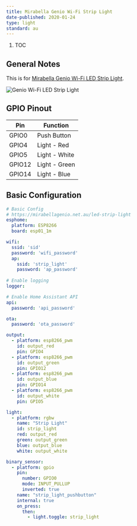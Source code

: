 ```yaml
---
title: Mirabella Genio Wi-Fi Strip Light 
date-published: 2020-01-24
type: light
standard: au
---
```


1. TOC

## General Notes

This is for [Mirabella Genio Wi-Fi LED Strip Light](https://mirabellagenio.net.au/led-strip-light).

![Genio Wi-Fi LED Strip Light](/Mirabella-Genio-WiFi-LED-Strip-Light.jpg "Genio Wi-Fi LED Strip Light")

## GPIO Pinout

| Pin     | Function                           |
|---------|------------------------------------|
| GPIO0   | Push Button                        |
| GPIO4   | Light - Red                        |
| GPIO5   | Light - White                      |
| GPIO12  | Light - Green                      |
| GPIO14  | Light - Blue                       |

## Basic Configuration

```yaml
# Basic Config
# https://mirabellagenio.net.au/led-strip-light
esphome:
  platform: ESP8266
  board: esp01_1m

wifi:
  ssid: 'sid'
  password: 'wifi_password'
  ap:
    ssid: 'strip_light'
    password: 'ap_password'
  
# Enable logging
logger:

# Enable Home Assistant API
api:
  password: 'api_password'

ota:
  password: 'ota_password'

output:
  - platform: esp8266_pwm
    id: output_red
    pin: GPIO4
  - platform: esp8266_pwm
    id: output_green
    pin: GPIO12
  - platform: esp8266_pwm
    id: output_blue
    pin: GPIO14
  - platform: esp8266_pwm
    id: output_white
    pin: GPIO5

light:
  - platform: rgbw
    name: "Strip Light"
    id: strip_light
    red: output_red
    green: output_green
    blue: output_blue
    white: output_white

binary_sensor:
  - platform: gpio
    pin:
      number: GPIO0
      mode: INPUT_PULLUP
      inverted: true
    name: "strip_light_pushbutton"
    internal: true
    on_press:
      then:
        - light.toggle: strip_light
```
